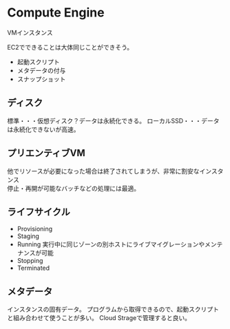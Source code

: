 # Compute Engine
VMインスタンス

EC2でできることは大体同じことができそう。
* 起動スクリプト
* メタデータの付与
* スナップショット


## ディスク
標準・・・仮想ディスク？データは永続化できる。
ローカルSSD・・・データは永続化できないが高速。

## プリエンティブVM
他でリソースが必要になった場合は終了されてしまうが、非常に割安なインスタンス  
停止・再開が可能なバッチなどの処理には最適。 

## ライフサイクル
* Provisioning
* Staging
* Running
  実行中に同じゾーンの別ホストにライブマイグレーションやメンテナンスが可能
* Stopping
* Terminated

## メタデータ
インスタンスの固有データ。
プログラムから取得できるので、起動スクリプトと組み合わせて使うことが多い。
Cloud Strageで管理すると良い。
